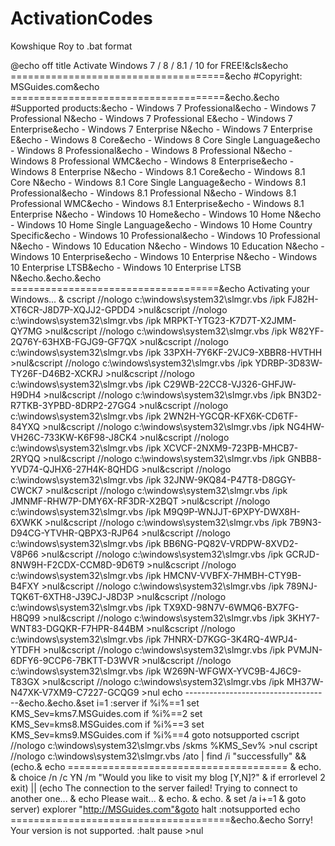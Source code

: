 # ActivationCodes


Kowshique Roy
to .bat format







@echo off
title Activate Windows 7 / 8 / 8.1 / 10 for FREE!&cls&echo =====================================&echo #Copyright: MSGuides.com&echo =====================================&echo.&echo #Supported products:&echo - Windows 7 Professional&echo - Windows 7 Professional N&echo - Windows 7 Professional E&echo - Windows 7 Enterprise&echo - Windows 7 Enterprise N&echo - Windows 7 Enterprise E&echo - Windows 8 Core&echo - Windows 8 Core Single Language&echo - Windows 8 Professional&echo - Windows 8 Professional N&echo - Windows 8 Professional WMC&echo - Windows 8 Enterprise&echo - Windows 8 Enterprise N&echo - Windows 8.1 Core&echo - Windows 8.1 Core N&echo - Windows 8.1 Core Single Language&echo - Windows 8.1 Professional&echo - Windows 8.1 Professional N&echo - Windows 8.1 Professional WMC&echo - Windows 8.1 Enterprise&echo - Windows 8.1 Enterprise N&echo - Windows 10 Home&echo - Windows 10 Home N&echo - Windows 10 Home Single Language&echo - Windows 10 Home Country Specific&echo - Windows 10 Professional&echo - Windows 10 Professional N&echo - Windows 10 Education N&echo - Windows 10 Education N&echo - Windows 10 Enterprise&echo - Windows 10 Enterprise N&echo - Windows 10 Enterprise LTSB&echo - Windows 10 Enterprise LTSB N&echo.&echo.&echo ====================================&echo Activating your Windows... & cscript //nologo c:\windows\system32\slmgr.vbs /ipk FJ82H-XT6CR-J8D7P-XQJJ2-GPDD4 >nul&cscript //nologo c:\windows\system32\slmgr.vbs /ipk MRPKT-YTG23-K7D7T-X2JMM-QY7MG >nul&cscript //nologo c:\windows\system32\slmgr.vbs /ipk W82YF-2Q76Y-63HXB-FGJG9-GF7QX >nul&cscript //nologo c:\windows\system32\slmgr.vbs /ipk 33PXH-7Y6KF-2VJC9-XBBR8-HVTHH >nul&cscript //nologo c:\windows\system32\slmgr.vbs /ipk YDRBP-3D83W-TY26F-D46B2-XCKRJ >nul&cscript //nologo c:\windows\system32\slmgr.vbs /ipk C29WB-22CC8-VJ326-GHFJW-H9DH4 >nul&cscript //nologo c:\windows\system32\slmgr.vbs /ipk BN3D2-R7TKB-3YPBD-8DRP2-27GG4 >nul&cscript //nologo c:\windows\system32\slmgr.vbs /ipk 2WN2H-YGCQR-KFX6K-CD6TF-84YXQ >nul&cscript //nologo c:\windows\system32\slmgr.vbs /ipk NG4HW-VH26C-733KW-K6F98-J8CK4 >nul&cscript //nologo c:\windows\system32\slmgr.vbs /ipk XCVCF-2NXM9-723PB-MHCB7-2RYQQ >nul&cscript //nologo c:\windows\system32\slmgr.vbs /ipk GNBB8-YVD74-QJHX6-27H4K-8QHDG >nul&cscript //nologo c:\windows\system32\slmgr.vbs /ipk 32JNW-9KQ84-P47T8-D8GGY-CWCK7 >nul&cscript //nologo c:\windows\system32\slmgr.vbs /ipk JMNMF-RHW7P-DMY6X-RF3DR-X2BQT >nul&cscript //nologo c:\windows\system32\slmgr.vbs /ipk M9Q9P-WNJJT-6PXPY-DWX8H-6XWKK >nul&cscript //nologo c:\windows\system32\slmgr.vbs /ipk 7B9N3-D94CG-YTVHR-QBPX3-RJP64 >nul&cscript //nologo c:\windows\system32\slmgr.vbs /ipk BB6NG-PQ82V-VRDPW-8XVD2-V8P66 >nul&cscript //nologo c:\windows\system32\slmgr.vbs /ipk GCRJD-8NW9H-F2CDX-CCM8D-9D6T9 >nul&cscript //nologo c:\windows\system32\slmgr.vbs /ipk HMCNV-VVBFX-7HMBH-CTY9B-B4FXY >nul&cscript //nologo c:\windows\system32\slmgr.vbs /ipk 789NJ-TQK6T-6XTH8-J39CJ-J8D3P >nul&cscript //nologo c:\windows\system32\slmgr.vbs /ipk TX9XD-98N7V-6WMQ6-BX7FG-H8Q99 >nul&cscript //nologo c:\windows\system32\slmgr.vbs /ipk 3KHY7-WNT83-DGQKR-F7HPR-844BM >nul&cscript //nologo c:\windows\system32\slmgr.vbs /ipk 7HNRX-D7KGG-3K4RQ-4WPJ4-YTDFH >nul&cscript //nologo c:\windows\system32\slmgr.vbs /ipk PVMJN-6DFY6-9CCP6-7BKTT-D3WVR >nul&cscript //nologo c:\windows\system32\slmgr.vbs /ipk W269N-WFGWX-YVC9B-4J6C9-T83GX >nul&cscript //nologo c:\windows\system32\slmgr.vbs /ipk MH37W-N47XK-V7XM9-C7227-GCQG9 >nul
echo ------------------------------------&echo.&echo.&set i=1
:server
if %i%==1 set KMS_Sev=kms7.MSGuides.com
if %i%==2 set KMS_Sev=kms8.MSGuides.com
if %i%==3 set KMS_Sev=kms9.MSGuides.com
if %i%==4 goto notsupported
cscript //nologo c:\windows\system32\slmgr.vbs /skms %KMS_Sev% >nul
cscript //nologo c:\windows\system32\slmgr.vbs /ato | find /i "successfully" && (echo.& echo ====================================== & echo. & choice /n /c YN /m "Would you like to visit my blog [Y,N]?" & if errorlevel 2 exit) || (echo The connection to the server failed! Trying to connect to another one... & echo Please wait... & echo. & echo. & set /a i+=1 & goto server)
explorer "http://MSGuides.com"&goto halt
:notsupported
echo ======================================&echo.&echo Sorry! Your version is not supported.
:halt
pause >nul
